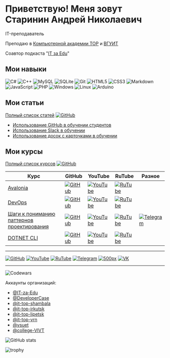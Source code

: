 # Приветствую! Меня зовут Старинин Андрей Николаевич

IT-преподаватель

Преподаю в [Компьютерной академии TOP](https://top-academy.ru/) и [ВГУИТ](https://vsuet.ru)

Соавтор подкаста "[IT за Edu](https://github.com/IT-za-Edu)"

## Мои навыки 
![C#](https://img.shields.io/badge/c%23-%23239120.svg?style=for-the-badge&logo=c-sharp&logoColor=white) ![C++](https://img.shields.io/badge/c++-%2300599C.svg?style=for-the-badge&logo=c%2B%2B&logoColor=white) ![MySQL](https://img.shields.io/badge/mysql-%2300f.svg?style=for-the-badge&logo=mysql&logoColor=white) ![SQLite](https://img.shields.io/badge/sqlite-%2307405e.svg?style=for-the-badge&logo=sqlite&logoColor=white) ![Git](https://img.shields.io/badge/git-%23F05033.svg?style=for-the-badge&logo=git&logoColor=white) ![HTML5](https://img.shields.io/badge/html5-%23E34F26.svg?style=for-the-badge&logo=html5&logoColor=white) ![CSS3](https://img.shields.io/badge/css3-%231572B6.svg?style=for-the-badge&logo=css3&logoColor=white) ![Markdown](https://img.shields.io/badge/markdown-%23000000.svg?style=for-the-badge&logo=markdown&logoColor=white) ![JavaScript](https://img.shields.io/badge/javascript-%23323330.svg?style=for-the-badge&logo=javascript&logoColor=%23F7DF1E) ![PHP](https://img.shields.io/badge/php-%23777BB4.svg?style=for-the-badge&logo=php&logoColor=white) ![Windows](https://img.shields.io/badge/Windows-0078D6?style=for-the-badge&logo=windows&logoColor=white) ![Linux](https://img.shields.io/badge/Linux-FCC624?style=for-the-badge&logo=linux&logoColor=black) ![Arduino](https://img.shields.io/badge/-Arduino-00979D?style=for-the-badge&logo=Arduino&logoColor=white)

## Мои статьи
[Полный список статей](https://github.com/anst-foto/articles) [![GitHub](https://img.shields.io/badge/github-%23121011.svg?style=for-the-badge&logo=github&logoColor=white)](https://github.com/anst-foto/articles)

- [Использование GitHub в обучении студентов](https://github.com/anst-foto/articles/blob/main/education/using_github_for_student_education.md)
- [Использование Slack в обучении](https://github.com/anst-foto/articles/blob/main/education/using_slack_for_student_education.md)
- [Использование досок с карточками в обучении](https://github.com/anst-foto/articles/blob/main/education/using_taskboard_for_student_education.md)

## Мои курсы
[Полный список курсов](https://github.com/StarIT-AnSt) [![GitHub](https://img.shields.io/badge/github-%23121011.svg?style=for-the-badge&logo=github&logoColor=white)](https://github.com/StarIT-AnSt)

Курс | GitHub | YouTube | RuTube | Разное
--- | --- | --- | --- | ---
[Avalonia](https://github.com/StarIT-AnSt/courses/blob/main/avalonia.md) | [![GitHub](https://img.shields.io/badge/github-%23121011.svg?style=for-the-badge&logo=github&logoColor=white)](https://github.com/StarIT-AnSt/courses/blob/main/avalonia.md) | [![YouTube](https://img.shields.io/badge/YouTube-%23FF0000.svg?style=for-the-badge&logo=YouTube&logoColor=white)](https://youtube.com/playlist?list=PLBXnHSmq7po9o_UceZtNI6tBGxNgUbGq5) | [![RuTube](https://img.shields.io/badge/RuTube-000000?style=for-the-badge&logo=rutube&logoColor=white)](https://rutube.ru/plst/197321) |
[DevOps](https://github.com/StarIT-AnSt/courses/blob/main/devops.md) | [![GitHub](https://img.shields.io/badge/github-%23121011.svg?style=for-the-badge&logo=github&logoColor=white)](https://github.com/StarIT-AnSt/courses/blob/main/devops.md) | [![YouTube](https://img.shields.io/badge/YouTube-%23FF0000.svg?style=for-the-badge&logo=YouTube&logoColor=white)](https://youtube.com/playlist?list=PLBXnHSmq7po9PXvskH7ctLBqRpnmy_uvA) | [![RuTube](https://img.shields.io/badge/RuTube-000000?style=for-the-badge&logo=rutube&logoColor=white)](https://rutube.ru/plst/194871) | 
[Шаги к пониманию паттернов проектирования](https://github.com/StarIT-AnSt/courses/blob/main/it_step_to_design_patterns.md) | [![GitHub](https://img.shields.io/badge/github-%23121011.svg?style=for-the-badge&logo=github&logoColor=white)](https://github.com/StarIT-AnSt/courses/blob/main/it_step_to_design_patterns.md) | [![YouTube](https://img.shields.io/badge/YouTube-%23FF0000.svg?style=for-the-badge&logo=YouTube&logoColor=white)](https://youtube.com/playlist?list=PLBXnHSmq7po9L_TWWSfwIefSdwjXkCihC) | [![RuTube](https://img.shields.io/badge/RuTube-000000?style=for-the-badge&logo=rutube&logoColor=white)](https://rutube.ru/plst/84608) | [![Telegram](https://img.shields.io/badge/Telegram-2CA5E0?style=for-the-badge&logo=telegram&logoColor=white)](https://t.me/+FzMD0OvI49FhZWFi)
[DOTNET CLI](https://github.com/StarIT-AnSt/courses/blob/main/dotnet_cli.md) | [![GitHub](https://img.shields.io/badge/github-%23121011.svg?style=for-the-badge&logo=github&logoColor=white)](https://github.com/StarIT-AnSt/courses/blob/main/dotnet_cli.md) | [![YouTube](https://img.shields.io/badge/YouTube-%23FF0000.svg?style=for-the-badge&logo=YouTube&logoColor=white)](https://youtube.com/playlist?list=PLBXnHSmq7po9C7uYkKGqD9ypmpUsevUrp) | [![RuTube](https://img.shields.io/badge/RuTube-000000?style=for-the-badge&logo=rutube&logoColor=white)](https://rutube.ru/plst/171544) |

***

[![GitHub](https://img.shields.io/badge/github-%23121011.svg?style=for-the-badge&logo=github&logoColor=white)](https://github.com/anst-foto) [![YouTube](https://img.shields.io/badge/YouTube-%23FF0000?style=for-the-badge&logo=YouTube&logoColor=white)](https://www.youtube.com/channel/UC1NBQ7IKptpWo-YLLJkXZlQ) [![RuTube](https://img.shields.io/badge/RuTube-000000?style=for-the-badge&logo=rutube&logoColor=white)](https://rutube.ru/channel/24206369/) [![Telegram](https://img.shields.io/badge/Telegram-2CA5E0?style=for-the-badge&logo=telegram&logoColor=white)](https://t.me/anst_foto) [![500px](https://img.shields.io/badge/500px-000?style=for-the-badge&logo=500px&logoColor=white)](https://500px.com/p/andreystarinin) [![VK](https://img.shields.io/badge/VK-0077ff?style=for-the-badge&logo=vk&logoColor=white)](https://vk.com/anst.foto)  

***

![Codewars](https://www.codewars.com/users/anst-foto/badges/small)

Аккаунты организаций:

- [@IT-za-Edu](https://github.com/IT-za-Edu)
- [@DeveloperCase](https://github.com/DeveloperCase)
- [@it-top-shambala](https://github.com/it-top-shambala)
- [@it-top-irkutsk](https://github.com/it-top-irkutsk)
- [@it-top-lipetsk](https://github.com/it-top-lipetsk)
- [@it-top-vrn](https://github.com/it-top-vrn)
- [@vsuet](https://github.com/vsuet)
- [@college-VIVT](https://github.com/college-VIVT)

![GitHub stats](https://github-readme-stats.vercel.app/api?username=anst-foto&show_icons=true)

![trophy](https://github-profile-trophy.vercel.app/?username=anst-foto)
